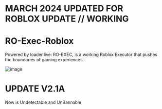 # MARCH 2024 UPDATED FOR ROBLOX UPDATE // WORKING

# RO-Exec-Roblox
Powered by loader.live: RO-EXEC, is a working Roblox Executor that pushes the boundaries of gaming experiences.

![image](https://github.com/whiteblackgang12/RO-Exec-Roblox/assets/124202813/92ee0737-ed41-4bd6-805a-beb4c7d7a9aa)



# UPDATE V2.1A

Now is Undetectable and UnBannable
